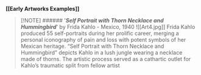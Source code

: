 **[[Early Artworks Examples]]**

>[!NOTE] ###### '***Self Portrait with Thorn Necklace and Hummingbird***' by Frida Kahlo
> \- Mexico, 1940
> ![[Art4.jpg]]
> Frida Kahlo produced 55 self-portraits during her prolific career, merging a personal iconography of pain and loss with potent symbols of her Mexican heritage. “Self Portrait with Thorn Necklace and Hummingbird” depicts Kahlo in a lush jungle wearing a necklace made of thorns. The artistic process served as a cathartic outlet for Kahlo’s traumatic split from fellow artist